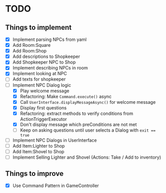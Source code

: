 # TODO

## Things to implement

- [x] Implement parsing NPCs from yaml
- [x] Add Room:Square
- [x] Add Room:Shop 
- [x] Add descriptions to Shopkeeper 
- [x] Add Shopkeeper NPC to Shop
- [x] Implement describing NPCs in room
- [x] Implement looking at NPC
- [ ] Add texts for shopkeeper
- [ ] Implement NPC Dialog logic
  - [x] Play welcome message
  - [x] Refactoring: Make `Command.execute()` async
  - [x] Call `UserInterface.displayMessageAsync()` for welcome message
  - [x] Display first questions
  - [x] Refactoring: extract methods to verify conditions from ActionTriggerExecutor
  - [x] Don't display message which preConditions are not met
  - [ ] Keep on asking questions until user selects a Dialog with `exit == true`  
- [ ] Implement NPC Dialogs in UserInterface
- [ ] Add Item:Lighter to Shop
- [ ] Add Item:Shovel to Shop
- [ ] Implement Selling Lighter and Shovel (Actions: Take / Add to inventory)

## Things to improve

- [x] Use Command Pattern in GameController
